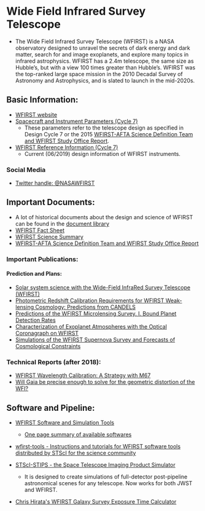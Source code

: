 # Wide Field Infrared Survey Telescope

* The Wide Field Infrared Survey Telescope (WFIRST) is a NASA observatory designed to unravel the secrets of dark energy and dark matter, search for and image exoplanets, and explore many topics in infrared astrophysics. WFIRST has a 2.4m telescope, the same size as Hubble’s, but with a view 100 times greater than Hubble’s. WFIRST was the top-ranked large space mission in the 2010 Decadal Survey of Astronomy and Astrophysics, and is slated to launch in the mid-2020s.

## Basic Information:

* [WFIRST website](https://wfirst.gsfc.nasa.gov/)
* [Spacecraft and Instrument Parameters (Cycle 7)](https://wfirst.ipac.caltech.edu/sims/Param_db.html)
    - These parameters refer to the telescope design as specified in Design Cycle 7 or the 2015 [WFIRST-AFTA Science Definition Team and WFIRST Study Office Report](https://wfirst.ipac.caltech.edu/docs/WFIRST-AFTA_SDT_Report_150310_Final.pdf).
* [WFIRST Reference Information (Cycle 7)](https://wfirst.gsfc.nasa.gov/science/WFIRST_Reference_Information.html)
    - Current (06/2019) design information of WFIRST instruments.

### Social Media

* [Twitter handle: @NASAWFIRST](https://twitter.com/nasawfirst?lang=en)

## Important Documents:

* A lot of historical documents about the design and science of WFIRST can be found in the [document library](https://wfirst.gsfc.nasa.gov/library.html)
* [WFIRST Fact Sheet](http://www.stsci.edu/files/live/sites/www/files/home/wfirst/_documents/WFIRST-FactSheet-001.pdf)
* [WFIRST Science Summary](http://www.stsci.edu/files/live/sites/www/files/home/wfirst/_documents/WFIRST-ScienceSheet-001.pdf)
* [WFIRST-AFTA Science Definition Team and WFIRST Study Office Report](https://wfirst.ipac.caltech.edu/docs/WFIRST-AFTA_SDT_Report_150310_Final.pdf)

### Important Publications:

#### Prediction and Plans:

* [Solar system science with the Wide-Field InfraRed Survey Telescope (WFIRST)](https://arxiv.org/abs/1709.02763)
* [Photometric Redshift Calibration Requirements for WFIRST Weak-lensing Cosmology: Predictions from CANDELS](https://arxiv.org/abs/1808.10458)
* [Predictions of the WFIRST Microlensing Survey. I. Bound Planet Detection Rates](https://arxiv.org/abs/1808.02490)
* [Characterization of Exoplanet Atmospheres with the Optical Coronagraph on WFIRST](https://ui.adsabs.harvard.edu/abs/2019AJ....157..132L/abstract)
* [Simulations of the WFIRST Supernova Survey and Forecasts of Cosmological Constraints](https://ui.adsabs.harvard.edu/abs/2018ApJ...867...23H/abstract)

### Technical Reports (after 2018):

* [WFIRST Wavelength Calibration: A Strategy with M67](http://www.stsci.edu/files/live/sites/www/files/home/wfirst/_documents/WFIRST-STSCI-TR1901.pdf)
* [Will Gaia be precise enough to solve for the geometric distortion of the WFI?](http://www.stsci.edu/files/live/sites/www/files/home/wfirst/_documents/WFIRST-STScI-TR1801.pdf)

## Software and Pipeline:

* [WFIRST Software and Simulation Tools](http://www.stsci.edu/wfirst/science-planning-toolbox)
    - [One page summary of available softwares](http://www.stsci.edu/files/live/sites/www/files/home/wfirst/_documents/WFIRST-at-STScI-001.pdf)

* [wfirst-tools - Instructions and tutorials for WFIRST software tools distributed by STScI for the science community](https://github.com/spacetelescope/wfirst-tools)

* [STScI-STIPS - the Space Telescope Imaging Product Simulator](https://github.com/spacetelescope/STScI-STIPS)
    - It is designed to create simulations of full-detector post-pipeline astronomical scenes for any telescope. Now works for both JWST and WFIRST.

* [Chris Hirata's WFIRST Galaxy Survey Exposure Time Calculator](https://wfirst.gsfc.nasa.gov/science/etc14.html)
